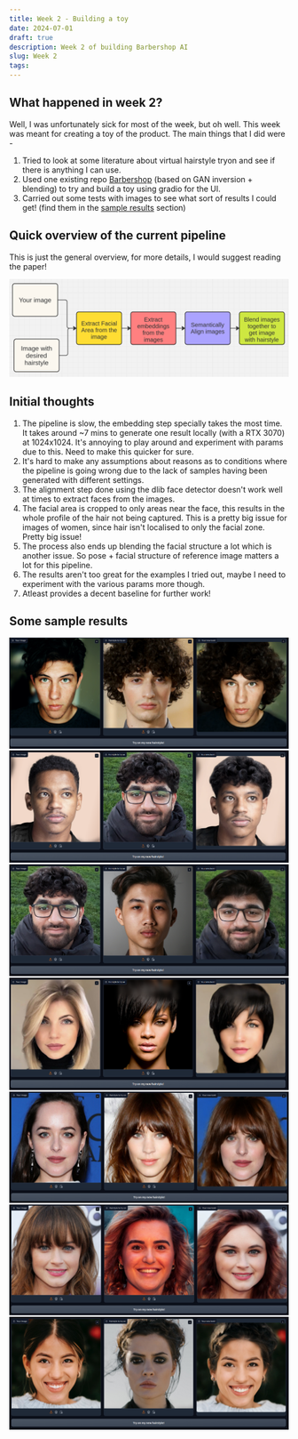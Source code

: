 ```yaml
---
title: Week 2 - Building a toy
date: 2024-07-01
draft: true
description: Week 2 of building Barbershop AI
slug: Week 2
tags:
---
```

## What happened in week 2?
Well, I was unfortunately sick for most of the week, but oh well. This week was meant for creating a toy of the product. The main things that I did were - 
1. Tried to look at some literature about virtual hairstyle tryon and see if there is anything I can use.
2. Used one existing repo [Barbershop](https://github.com/ZPdesu/Barbershop) (based on GAN inversion + blending) to try and build a toy using gradio for the UI.  
3. Carried out some tests with images to see what sort of results I could get! (find them in the [sample results](#some-sample-results) section)
## Quick overview of the current pipeline
This is just the general overview, for more details, I would suggest reading the paper!

<img class="thumbnailshadow" src="imgs/img1.png"/>

## Initial thoughts
1. The pipeline is slow, the embedding step specially takes the most time. It takes around ~7 mins to generate one result locally (with a RTX 3070) at 1024x1024. It's annoying to play around and experiment with params due to this. Need to make this quicker for sure.
2. It's hard to make any assumptions about reasons as to conditions where the pipeline is going wrong due to the lack of samples having been generated with different settings.
3. The alignment step done using the dlib face detector doesn't work well at times to extract faces from the images.
4. The facial area is cropped to only areas near the face, this results in the whole profile of the hair not being captured. This is a pretty big issue for images of women, since hair isn't localised to only the facial zone. Pretty big issue!
5. The process also ends up blending the facial structure a lot which is another issue. So pose + facial structure of reference image matters a lot for this pipeline.
6. The results aren't too great for the examples I tried out, maybe I need to experiment with the various params more though. 
7. Atleast provides a decent baseline for further work!

## Some sample results 
<img class="thumbnailshadow" src="imgs/img2.png"/>
<img class="thumbnailshadow" src="imgs/img5.png"/>
<img class="thumbnailshadow" src="imgs/img3.png"/>
<img class="thumbnailshadow" src="imgs/img4.png"/>
<img class="thumbnailshadow" src="imgs/img6.png"/>
<img class="thumbnailshadow" src="imgs/img7.png"/>
<img class="thumbnailshadow" src="imgs/img8.png"/>






